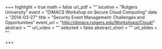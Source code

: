 +++
highlight = true
math = false
url_pdf = ""
location = "Rutgers University"
event = "DIMACS Workshop on Secure Cloud Computing"
date = "2014-03-27"
title = "Security Event Management: Challenges and Opportunities"
event_url = "http://dimacs.rutgers.edu/Workshops/Cloud/"
abstract = ""
url_video = ""
selected = false
abstract_short = ""
url_slides = ""

+++

